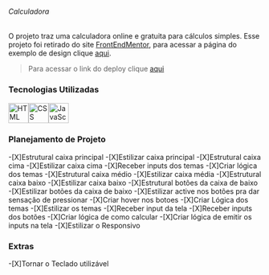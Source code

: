###### Calculadora
O projeto traz uma calculadora online  e gratuita para cálculos simples. Esse projeto foi retirado do site [FrontEndMentor](https://www.frontendmentor.io/home), para acessar a página do exemplo de design clique [aqui](https://www.frontendmentor.io/challenges/calculator-app-9lteq5N29).

>Para acessar o link do deploy clique [aqui](https://nicolasgabriiel.github.io/Calculadora/)

### Tecnologias Utilizadas

<img alt="HTML" src="https://cdn.jsdelivr.net/gh/devicons/devicon/icons/html5/html5-original.svg" width=40 height=40 /><img alt="CSS" src="https://cdn.jsdelivr.net/gh/devicons/devicon/icons/css3/css3-original.svg" width=40 height=40 /><img alt="JavaScript" src="https://cdn.jsdelivr.net/gh/devicons/devicon/icons/javascript/javascript-original.svg" width=40 height=40 />

### Planejamento de Projeto

-[X]Estrutural caixa principal
-[X]Estilizar caixa principal
-[X]Estrutural caixa cima
-[X]Estilizar caixa cima
-[X]Receber inputs dos temas
-[X]Criar lógica dos temas
-[X]Estrutural caixa médio
-[X]Estilizar caixa média
-[X]Estrutural caixa baixo
-[X]Estilizar caixa baixo
-[X]Estrutural botões da caixa de baixo
-[X]Estilizar botões da caixa de baixo
-[X]Estilizar active nos botões pra dar sensação de pressionar
-[X]Criar hover nos botoes 
-[X]Criar Lógica dos temas
-[X]Estilizar os temas 
-[X]Receber input da tela
-[X]Receber inputs dos botões
-[X]Criar lógica de como calcular
-[X]Criar lógica de emitir os inputs na tela
-[X]Estilizar o Responsivo

### Extras

-[X]Tornar o Teclado utilizável


